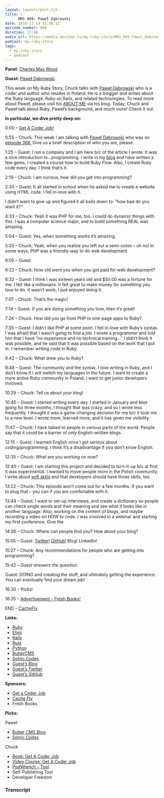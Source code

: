 ```yaml
---
layout: layouts/post.njk
title: >
      MRS 069: Paweł Dąbrowski
date: 2018-11-14 11:00:12
episode_number: 069
duration: 21:48
audio_url: https://media.devchat.tv/my-ruby-story/MRS_069_Pawel_Dabrowski.mp3
podcast: my-ruby-story
tags: 
  - my_ruby_story
  - podcast
---
```


 **Panel:** [Charles Max Wood](https://twitter.com/cmaxw?ref_src=twsrc%255Egoogle%257Ctwcamp%255Eserp%257Ctwgr%255Eauthor)

**Guest:** [Paweł Dąbrowski](https://github.com/rubyhero)

This week on My Ruby Story, Chuck talks with [Paweł Dąbrowski](https://github.com/rubyhero) who is a coder and author who resides in Poland. He is a blogger and writes about the Ruby language, Ruby on Rails, and related technologies. To read more about Paweł, please visit his [ABOUT ME](https://pdabrowski.com/about) via his blog. Today, Chuck and Paweł talk about Ruby, Paweł’s background, and much more! Check it out.

**In particular, we dive pretty deep on:**

0:00 – [Get A Coder Job!](http://getacoderjob.com/)

0:55 – Chuck: This week I am talking with [Paweł Dąbrowski](https://github.com/rubyhero) who was on [episode 366.](https://devchat.tv/ruby-rogues/https://devchat.tv/ruby-rogues/rr-366-build-your-own-rspec-a-gentle-metaprogramming-intro-with-pawel-dąbrowski/) Give us a brief description of who you are, please.

1:25 – Guest: I run a company and I am here b/c of the article I wrote. It was a nice introduction to...programming. I write in my [blog](https://pdabrowski.com/blog/articles) and have written a few gems. I created a course how to build Ruby Flow. Also, I create Ruby code every day. I think that’s it.

2:19 – Chuck: I am curious, how did you get into programming?

2:30 – Guest: It all started in school when he asked me to create a website using HTML code. I fell in-love with it.

I didn’t want to give up and figured it all boils down to: “how bad do you want it?”

4:33 – Chuck: Yeah it was PHP for me, too. I could do dynamic things with this. I was a computer science major, and to build something REAL was amazing.

5:04 – Guest: Yes, when something works it’s amazing.&nbsp;

5:25 – Chuck: Yeah, when you realize you left out a semi-colon – oh no! In some ways, PHP was a friendly-way to do web development.&nbsp;

6:05 – Guest.

6:22 – Chuck: How old were you when you got paid for web development?

6:32 – Guest: I think I was sixteen years old and $50.00 was a fortune for me. I felt like a millionaire. It felt great to make money for something you love to do. It wasn’t work; I just enjoyed doing it.

7:07 – Chuck: That’s the magic!

7:14 – Guest: If you are doing something you love, then it’s great!

7:24 – Chuck: How did you go from PHP to one-page apps to Ruby?

7:35 – Guest: I didn’t like PHP at some point. I fell in-love with Ruby’s syntax. I was afraid that I wasn’t going to find a job. I wrote a programmer and told him that I have “no experience and no technical training...” I didn’t think it was possible, and he said that it was possible based on the work that I put in. I remember writing code in Ruby.

9:42 – Chuck: What drew you to Ruby?

9:48 – Guest: The community and the syntax. I love writing in Ruby, and I don’t know if I will switch my languages in the future. I want to create a more active Ruby community in Poland. I want to get junior developers involved.

10:29 – Chuck: Tell us about your blog!

10:40 – Guest: I started writing every day. I started in January and kept going for three months. I thought that was crazy, and so I wrote less frequently. I thought it was a game-changing decision for me b/c it took me to a new level. I wrote more, learned more, and it has given me visibility.

11:47 – Chuck: I have talked to people in various parts of the world. People say that it could be a barrier of only English-written blogs.

12:15 – Guest: I learned English once I got serious about coding/programming. I think it’s a disadvantage if you don’t know English.

12:35 – Chuck: What are you working on now?

12:40 – Guest: I am starting this project and decided to turn-it-up b/c at first it was experimental. I wanted to move people more in the Polish community. I write about [soft skills](https://pdabrowski.com/blog/books/soft-skills-the-software-developers-life-manual) and that developers should have those skills, too.

13:22 – Chuck: This episode won’t come out for a few months. If you want to plug that – you can if you are comfortable with it.

13:44 – Guest: I want to set-up interviews, and create a dictionary so people can check single words and their meaning and see what it looks like in another language. Also, working on the content of blogs, and maybe recording a video on HOW to code. I was involved in a webinar and starting my first conference. Give the

14:56 – Chuck: Where can people find you? How about your blog?

15:05 – Guest: [Twitter!](https://twitter.com/pdabrowski_k1) [GitHub!](https://github.com/rubyhero) Blog! LinkedIn!

15:27 – Chuck: Any recommendations for people who are getting into programming?

15:42 – _Guest answers the question._

Guest: DOING and creating the stuff, and ultimately getting the experience. You can eventually find your dream job!

16:30 – Picks!

16:35 – [Advertisement – Fresh Books!](https://www.freshbooks.com/?ref=ppc-na-fb&camp=US%2528SEM%2529Branded%257CEXM&ag=freshbooks+%252Bx&kw=freshbooks&campaignid=717543354&adgroupid=51893696397&kwid=kwd-298507762065&dv=c&ntwk=g&crid=285105591548&source=GOOGLE&gclid=EAIaIQobChMI8viYt8GL3gIVj4dpCh1UVgrBEAAYASAAEgK1afD_BwE&gclsrc=aw.ds&dclid=CL34x7jBi94CFVO6TwodjvwGtA)

END – [CacheFly](https://www.cachefly.com)

**Links:**

- [Ruby](https://www.ruby-lang.org/en/)
- [Elixir](https://elixir-lang.org)
- [Rails](https://github.com/rails/rails)
- [Rust](https://www.rust-lang.org/en-US/)
- [Python](https://www.python.org)
- [ButterCMS](https://buttercms.com/blog/json-serialization-in-rails-a-complete-guide)
- [Solnic.Codes](https://solnic.codes/2018/08/29/a-quick-recap-and-plans-for-the-future/)
- [Guest’s Blog](https://pdabrowski.com/blog/articles)
- [Guest’s Twitter](https://twitter.com/pdabrowski_k1)
- [Guest’s GitHub](https://github.com/rubyhero)

**Sponsors:**

- [Get a Coder Job](http://getacoderjob.com/)
- [Cache Fly](https://www.cachefly.com)
- Fresh Books

**Picks:**

Paweł

- [Butter CMS Blog](https://buttercms.com/blog/json-serialization-in-rails-a-complete-guide)
- [Solnic.Codes](https://solnic.codes/2018/08/29/a-quick-recap-and-plans-for-the-future/)

Chuck

- [Book: Get A Coder Job](https://devchat.tv/store/get-a-coder-job-ebook/)
- [Video Course: Get A Coder Job](https://devchat.tv/store/get-a-coder-job-video-course/)
- [PodWrench – Tool](https://podwrench.com)
- Self-Publishing Tool 
- Developer Freedom 


### Transcript


